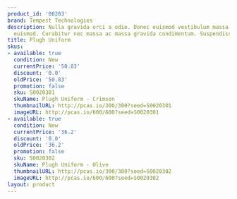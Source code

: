 ```yaml
---
product_id: '00203'
brand: Tempest Technologies
description: Nulla gravida orci a odio. Donec euismod vestibulum massa. Suspendisse
  euismod. Curabitur nec massa ac massa gravida condimentum. Suspendisse euismod.
title: Plugh Uniform
skus:
- available: true
  condition: New
  currentPrice: '50.83'
  discount: '0.0'
  oldPrice: '50.83'
  promotion: false
  sku: S0020301
  skuName: Plugh Uniform - Crimson
  thumbnailURL: http://pcas.io/300/300?seed=S0020301
  imageURL: http://pcas.io/600/600?seed=S0020301
- available: true
  condition: New
  currentPrice: '36.2'
  discount: '0.0'
  oldPrice: '36.2'
  promotion: false
  sku: S0020302
  skuName: Plugh Uniform - Olive
  thumbnailURL: http://pcas.io/300/300?seed=S0020302
  imageURL: http://pcas.io/600/600?seed=S0020302
layout: product
---
```

